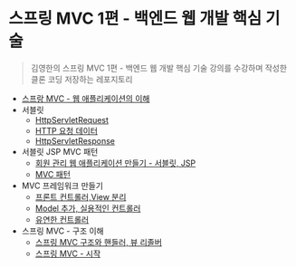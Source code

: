 # 스프링 MVC 1편 - 백엔드 웹 개발 핵심 기술

> 김영한의 스프링 MVC 1편 - 백엔드 웹 개발 핵심 기술 강의를 수강하며 작성한 클론 코딩 저장하는 레포지토리

+ [스프랑 MVC - 웹 애플리케이션의 이해](https://www.notion.so/MVC-1ad61aeff74080f689abcae09072bce6?pvs=4)
+ 서블릿
  + [HttpServletRequest](https://www.notion.so/HttpServletRequest-1c161aeff740808fb4c9cc779899d8aa?pvs=4)
  + [HTTP 요청 데이터](https://www.notion.so/HTTP-1c361aeff7408055bf0edc7a240c4012?pvs=4)
  + [HttpServletResponse](https://www.notion.so/HttpServletResponse-1c361aeff7408097bcefdbe600b3b0f7?pvs=4)
+ 서블릿 JSP MVC 패턴
  + [회원 관리 웹 애플리케이션 만들기 - 서블릿, JSP]()
  + [MVC 패턴]()
+ MVC 프레임워크 만들기
  + [프론트 컨트롤러,View 분리](https://www.notion.so/View-1c361aeff74080858a7be45b28cb93a9?pvs=4)
  + [Model 추가, 실용적인 컨트롤러](https://www.notion.so/Model-1c361aeff740804d890ec506ee498ca1?pvs=4)
  + [유연한 컨트롤러](https://www.notion.so/1c361aeff7408072bdb2ea3a5c690b28?pvs=4)
+ 스프링 MVC - 구조 이해
  + [스프링 MVC 구조와 핸들러, 뷰 리졸버](https://www.notion.so/MVC-1c361aeff7408007ac2aedcff8d1df99?pvs=4)
  + [스프링 MVC - 시작](https://www.notion.so/MVC-1c361aeff7408008bc69fb17ec1ef20c?pvs=4)
